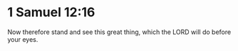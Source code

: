 # 1 Samuel 12:16

Now therefore stand and see this great thing, which the LORD will do before your eyes.